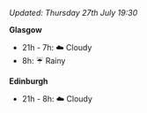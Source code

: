 *Updated: Thursday 27th July 19:30*

**Glasgow**

* 21h - 7h: :cloud: Cloudy
* 8h: :umbrella: Rainy

**Edinburgh**

* 21h - 8h: :cloud: Cloudy
